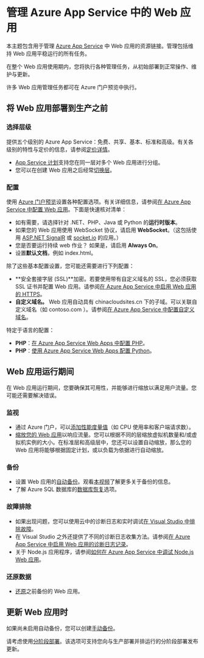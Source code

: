 <properties
    pageTitle="管理 Azure App Service 中的 Web 应用"
    description="用于管理 Azure App Service 中 Web 应用的资源链接。"
    services="app-service\web"
    documentationcenter=""
    author="erikre"
    manager="wpickett"
    editor="" />  

<tags
    ms.assetid="d5e2887a-84f9-4747-a573-867635cb8b39"
    ms.service="app-service-web"
    ms.workload="web"
    ms.tgt_pltfrm="na"
    ms.devlang="na"
    ms.topic="article"
    ms.date="08/24/2016"
    wacn.date="12/05/2016"
    ms.author="rachelap" />

# 管理 Azure App Service 中的 Web 应用
本主题包含用于管理 [Azure App Service](/documentation/articles/app-service-changes-existing-services/) 中 Web 应用的资源链接。管理包括维持 Web 应用平稳运行的所有任务。

在整个 Web 应用使用期内，您将执行各种管理任务，从初始部署到正常操作、维护与更新。

许多 Web 应用管理任务都可在 Azure 门户预览中执行。

## 将 Web 应用部署到生产之前
### 选择层级
提供五个级别的 Azure App Service：免费、共享、基本、标准和高级。有关各级别的特性与定价的信息，请参阅[定价详情](/pricing/details/app-service/)。

* [App Service 计划](/documentation/articles/azure-web-sites-web-hosting-plans-in-depth-overview/)支持您在同一层对多个 Web 应用进行分组。
* 您可以在创建 Web 应用之后经常[切换层](/documentation/articles/web-sites-scale/)。

### 配置
使用 [Azure 门户预览](https://portal.azure.cn/)设置各种配置选项。有关详细信息，请参阅[在 Azure App Service 中配置 Web 应用](/documentation/articles/web-sites-configure/)。下面是快速核对清单：

* 如有需要，请选择针对 .NET、PHP、Java 或 Python 的**运行时版本**。
* 如果您的 Web 应用使用 WebSocket 协议，请启用 **WebSocket**。（这包括使用 [ASP.NET SignalR](http://www.asp.net/signalr) 或 [socket.io](/documentation/articles/web-sites-nodejs-chat-app-socketio/) 的应用。）
* 您是否要运行持续 web 作业？ 如果是，请启用 **Always On**。
* 设置**默认文档**，例如 index.html。

除了这些基本配置设置，您可能还需要进行下列配置：

* **安全套接字层 (SSL)**加密。若要使用带有自定义域名的 SSL，您必须获取 SSL 证书并配置 Web 应用。请参阅[在 Azure App Service 中启用 Web 应用的 HTTPS](/documentation/articles/web-sites-configure-ssl-certificate/)。
* **自定义域名。** Web 应用自动具有 chinacloudsites.cn 下的子域。可以关联自定义域名（如 contoso.com ）。请参阅[在 Azure App Service 中配置自定义域名](/documentation/articles/web-sites-custom-domain-name/)。

特定于语言的配置：

* **PHP**：[在 Azure App Service Web Apps 中配置 PHP](/documentation/articles/web-sites-php-configure/)。
* **PHP**：[使用 Azure App Service Web Apps 配置 Python](/documentation/articles/web-sites-python-configure/)。

## Web 应用运行期间
在 Web 应用运行期间，您要确保其可用性，并能够进行缩放以满足用户流量。您可能还需要解决错误。

### 监视
* 通过 Azure 门户，可以[添加性能度量值](/documentation/articles/web-sites-monitor/)（如 CPU 使用率和客户端请求数）。
* [缩放您的 Web 应用](/documentation/articles/web-sites-scale/)以响应流量。您可以根据不同的层缩放虚拟机数量和/或虚拟机实例的大小。在标准层和高级层中，您还可以设置自动缩放，那么您的 Web 应用将能够根据固定计划，或以负载为依据进行自动缩放。

### 备份
* 设置 Web 应用的[自动备份](/documentation/articles/web-sites-backup/)。观看[本视频](https://azure.microsoft.com/documentation/videos/azure-websites-automatic-and-easy-backup/)了解更多关于备份的信息。
* 了解 Azure SQL 数据库的[数据库恢复](/documentation/articles/sql-database-business-continuity/)选项。

### 故障排除
* 如果出现问题，您可以使用云中的诊断日志和实时调试[在 Visual Studio 中排除故障](/documentation/articles/web-sites-dotnet-troubleshoot-visual-studio/#remotedebug)。
* 在 Visual Studio 之外还提供了不同的诊断日志收集方法。请参阅[在 Azure App Service 中启用 Web 应用的诊断日志记录](/documentation/articles/web-sites-enable-diagnostic-log/)。
* 关于 Node.js 应用程序，请参阅[如何在 Azure App Service 中调试 Node.js Web 应用](/documentation/articles/web-sites-nodejs-debug/)。

### 还原数据
* [还原](/documentation/articles/web-sites-restore/)之前备份的 Web 应用。

## 更新 Web 应用时
如果尚未启用自动备份，您可以创建[手动备份](/documentation/articles/web-sites-backup/)。

请考虑使用[分阶段部署](/documentation/articles/web-sites-staged-publishing/)。该选项可支持您向与生产部署并排运行的分阶段部署发布更新。

<!-- Anchors. -->


[Before you deploy your site to production]: #before-you-deploy-your-site-to-production
[While your website is running]: #while-your-website-is-running
[When you update your website]: #when-you-update-your-website

<!---HONumber=Mooncake_1128_2016-->
